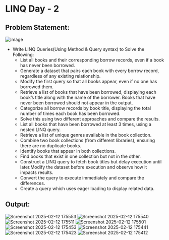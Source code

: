 # LINQ Day - 2 
## Problem Statement: 
![image](https://github.com/user-attachments/assets/54604bfd-ac71-4862-9560-18d2bc330257)
- Write LINQ Queries(Using Method & Query syntax) to Solve the Following:
  - List all books and their corresponding borrow records, even if a book has never been borrowed.
  - Generate a dataset that pairs each book with every borrow record, regardless of any existing relationship.
  - Modify the first query so that all books appear, even if no one has borrowed them.
  - Retrieve a list of books that have been borrowed, displaying each book’s title along with the name of the borrower. Books that have never been borrowed should not appear in the output.
  - Categorize all borrow records by book title, displaying the total number of times each book has been borrowed.
  - Solve this using two different approaches and compare the results.
  - List all books that have been borrowed at least 3 times, using a nested LINQ query.
  - Retrieve a list of unique genres available in the book collection.
  - Combine two book collections (from different libraries), ensuring there are no duplicate books.
  - Identify books that appear in both collections.
  - Find books that exist in one collection but not in the other.
  - Construct a LINQ query to fetch book titles but delay execution until later.Modify the dataset before execution and observe how it impacts results.
  - Convert the query to execute immediately and compare the differences.
  - Create a query which uses eager loading to display related data.

## Output: 
![Screenshot 2025-02-12 175553](https://github.com/user-attachments/assets/f44df5b5-f34a-41c1-8ca6-0729ffccbf86)
![Screenshot 2025-02-12 175540](https://github.com/user-attachments/assets/eb534e5e-aaac-40c9-926d-9c0bd3967178)
![Screenshot 2025-02-12 175511](https://github.com/user-attachments/assets/0b869069-7490-4c99-97f5-2c637ec6abe6)
![Screenshot 2025-02-12 175501](https://github.com/user-attachments/assets/0344be0b-f328-45e8-a3ec-5b85b6335e47)
![Screenshot 2025-02-12 175453](https://github.com/user-attachments/assets/4c94a6ef-858b-4438-a5bf-5777ad3b37a9)
![Screenshot 2025-02-12 175441](https://github.com/user-attachments/assets/74ba2afb-a8c9-4c32-a132-18cf879a1df3)
![Screenshot 2025-02-12 175423](https://github.com/user-attachments/assets/1dc4b7d4-11f8-493f-95f7-cbe9102bb7ec)
![Screenshot 2025-02-12 175412](https://github.com/user-attachments/assets/3a2c2f6b-d5cf-4e08-8267-c6174477723f)


